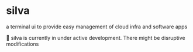 # silva
a terminal ui to provide easy management of cloud infra and software apps

:construction: silva is currently in under active development. There might be disruptive modifications
